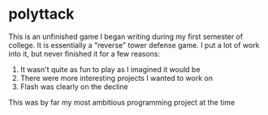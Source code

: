 # polyttack
This is an unfinished game I began writing during my first semester of college. It is essentially a "reverse" tower defense game.
I put a lot of work into it, but never finished it for a few reasons:

1. It wasn't quite as fun to play as I imagined it would be
2. There were more interesting projects I wanted to work on
3. Flash was clearly on the decline
 
This was by far my most ambitious programming project at the time
